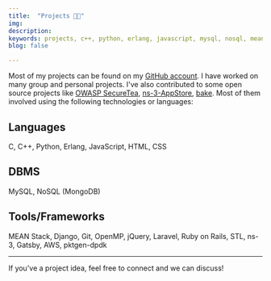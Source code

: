 ```yaml
---
title:  "Projects 👨‍💻"
img: 
description: 
keywords: projects, c++, python, erlang, javascript, mysql, nosql, mean, django, git, openmp, ruby-on-rails, gatsby
blog: false

---
```


Most of my projects can be found on my [GitHub account](https://github.com/mishal23). I have worked on many group and personal projects. I've also contributed to some open source projects like [OWASP SecureTea](https://github.com/OWASP/SecureTea-Project/), [ns-3-AppStore](https://gitlab.com/nsnam/ns-3-AppStore/), [bake](https://gitlab.com/nsnam/bake). Most of them involved using the following technologies or languages:

## Languages

C, C++, Python, Erlang, JavaScript, HTML, CSS

## DBMS

MySQL, NoSQL (MongoDB)

## Tools/Frameworks

MEAN Stack, Django, Git, OpenMP, jQuery, Laravel, Ruby on Rails, STL, ns-3, Gatsby, AWS, pktgen-dpdk

<hr> 

If you've a project idea, feel free to connect and we can discuss!
